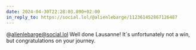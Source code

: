 ```yaml
---
date: 2024-04-30T22:28:03.890+02:00
in_reply_to: https://social.lol/@alienlebarge/112361452867126487
---
```


@alienlebarge@social.lol Well done Lausanne!
It´s unfortunately not a win, but congratulations on your journey.
